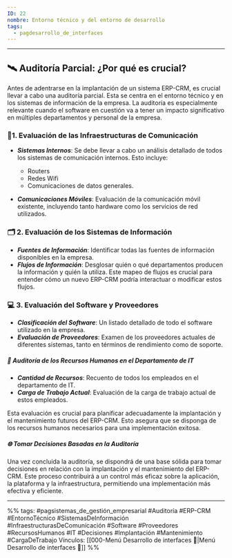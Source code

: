 ```yaml
---
ID: 22
nombre: Entorno técnico y del entorno de desarrollo
tags:
  - pagdesarrollo_de_interfaces
---
```

___
## 🛰️ Auditoría Parcial: ¿Por qué es crucial?

Antes de adentrarse en la implantación de un sistema ERP-CRM, es crucial llevar a cabo una auditoría parcial. Esta se centra en el entorno técnico y en los sistemas de información de la empresa. La auditoría es especialmente relevante cuando el software en cuestión va a tener un impacto significativo en múltiples departamentos y personal de la empresa.

### 📡1. Evaluación de las Infraestructuras de Comunicación

* ***Sistemas Internos***: Se debe llevar a cabo un análisis detallado de todos los sistemas de comunicación internos. Esto incluye:
  * Routers
  * Redes Wifi
  * Comunicaciones de datos generales.

* ***Comunicaciones Móviles***: Evaluación de la comunicación móvil existente, incluyendo tanto hardware como los servicios de red utilizados.

### 🗂️ 2. Evaluación de los Sistemas de Información

* ***Fuentes de Información***: Identificar todas las fuentes de información disponibles en la empresa.
* ***Flujos de Información***: Desglosar quién o qué departamentos producen la información y quién la utiliza. Este mapeo de flujos es crucial para entender cómo un nuevo ERP-CRM podría interactuar o modificar estos flujos.

### 💻 3. Evaluación del Software y Proveedores

* ***Clasificación del Software***: Un listado detallado de todo el software utilizado en la empresa.
* ***Evaluación de Proveedores***: Examen de los proveedores actuales de diferentes sistemas, tanto en términos de rendimiento como de soporte.

##### 👥 Auditoría de los Recursos Humanos en el Departamento de IT

* ***Cantidad de Recursos***: Recuento de todos los empleados en el departamento de IT.
* ***Carga de Trabajo Actual***: Evaluación de la carga de trabajo actual de estos empleados.
  
Esta evaluación es crucial para planificar adecuadamente la implantación y el mantenimiento futuros del ERP-CRM. Esto asegura que se disponga de los recursos humanos necesarios para una implementación exitosa.

##### 🌐 Tomar Decisiones Basadas en la Auditoría

Una vez concluida la auditoría, se dispondrá de una base sólida para tomar decisiones en relación con la implantación y el mantenimiento del ERP-CRM. Este proceso contribuirá a un control más eficaz sobre la aplicación, la plataforma y la infraestructura, permitiendo una implementación más efectiva y eficiente.

___
%%
tags:  #pagsistemas_de_gestión_empresarial  #Auditoría #ERP-CRM #EntornoTécnico #SistemasDeInformación #InfraestructurasDeComunicación #Software #Proveedores #RecursosHumanos #IT #Decisiones #Implantación #Mantenimiento #CargaDeTrabajo
Vínculos: [[000-Menú Desarrollo de interfaces 📃|Menú Desarrollo de interfaces 📃]]
%%